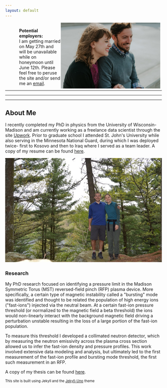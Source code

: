 ```yaml
---
layout: default
---
```


<ul style="list-style-type:none; text-align:left; margin:5px">
  <li style="display: block;">
    <img src="/images/engagement.jpg" alt="Engagement_photo" style="width:320px;" align="right">
  </li>
  <li style="display:block; text-align:left; margin-left:16px">
    <strong></br>Potential employers:</strong></br>
    I am getting married on May 27th and will be unavailable while on honeymoon until June 12th.
    Please feel free to peruse the site and/or send me an
    <a href="mailto:william.capecchi@gmail.com" target="blank">email</a>.
  </li>
</ul>

***

---

___

## About Me

I recently completed my PhD in physics from the University of Wisconsin-Madison and am currently working as a freelance data scientist through the site [Upwork](www.Upwork.com). Prior to graduate school I attended St. John's University while also serving in the Minnesota National Guard, during which I was deployed twice- first to Kosovo and then to Iraq where I served as a team leader.
A copy of my resume can be found [here](/about/Capecchi_Resume.pdf).

![image](/images/about_me.jpg)

### Research

My PhD research focused on identifying a pressure limit in the Madison Symmetric Torus (MST) reversed-field pinch (RFP) plasma device. More specifically, a certain type of magnetic instability called a "bursting" mode was identified and thought to be related the population of high energy ions ("fast-ions") injected via the neutral beam. At a certain fast-ion pressure threshold (or normalized to the magnetic field a beta threshold) the ions would non-linearly interact with the background magnetic field driving a perturbation unstable resulting in the loss of a large portion of the fast-ion population.

To measure this threshold I developed a collimated neutron detector, which by measuring the neutron emissivity across the plasma cross section allowed us to infer the fast-ion density and pressure profiles. This work involved extensive data modeling and analysis, but ultimately led to the first measurement of the fast-ion profile and bursting mode threshold, the first such measurement in an RFP.

A copy of my thesis can be found [here](/about/Capecchi_thesis.pdf).


<p style="font-size:0.8em"> This site is built using Jekyll and the <a href="http://jekyllthemes.org/themes/jekyll-uno/">Jekyll-Uno</a> theme</p>
